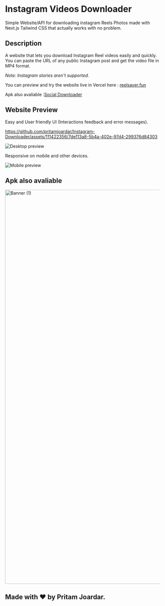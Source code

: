 # Instagram Videos Downloader

Simple Website/API for downloading instagram Reels Photos made with Next.js Tailwind CSS that actually works with no problem.

## Description

A website that lets you download Instagram Reel videos easily and quickly. You can paste the URL of any public Instagram post and get the video file in MP4 format.

_Note: Instagram stories aren't supported._

You can preview and try the website live in Vercel here : [reelsaver.fun](https://www.reelsaver.fun/)

Apk also avaliable :[Social Downloader](https://github.com/pritamjoardar/Social-Downloader)

## Website Preview

Easy and User friendly UI (Interactions feedback and error messages).


https://github.com/pritamjoardar/Instagram-Downloader/assets/111422356/7de113a8-5b4a-402e-97d4-299376d84303


![Desktop preview](https://github.com/pritamjoardar/Instagram-Downloader/blob/main/instadownloader.gif?raw=true)

Responsive on mobile and other devices.

![Mobile preview](https://github.com/pritamjoardar/Instagram-Downloader/blob/main/instaprephone.gif?raw=true)

## Apk also avaliable

<img width="1280" alt="Banner (1)" src="https://github.com/pritamjoardar/Instagram-Downloader/assets/111422356/610b4229-8493-4c76-a48c-a06f5f1049b8">

## Made with ❤️ by Pritam Joardar.

